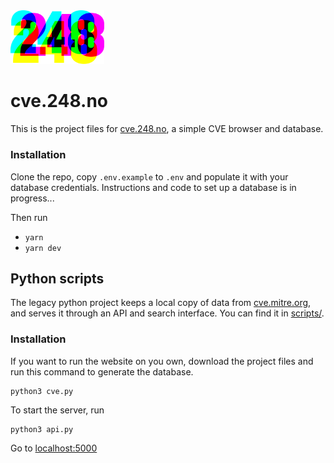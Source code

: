 <img src="docs/248-logo.svg" width="150" alt="248">

# cve.248.no

This is the project files for [cve.248.no](https://cve.248.no), a simple CVE browser and database.

### Installation

Clone the repo, copy `.env.example` to `.env` and populate it with your database credentials. Instructions and code to set up a database is in progress... <!-- :fidget_spinner: -->

Then run

- `yarn`
- `yarn dev`

## Python scripts

The legacy python project keeps a local copy of data from [cve.mitre.org](https://cve.mitre.org/data/downloads/index.html), and serves it through an API and search interface. You can find it in [scripts/](scripts/).

### Installation

If you want to run the website on you own, download the project files and run this command to generate the database.

```
python3 cve.py
```

To start the server, run

```
python3 api.py
```

Go to [localhost:5000](http://localhost:5000)


